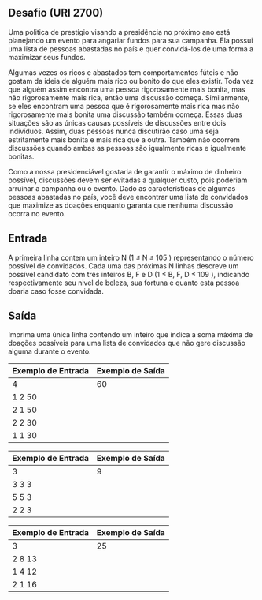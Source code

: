 ## Desafio (URI 2700)
Uma politica de prestígio visando a presidência no próximo ano está planejando um evento para angariar fundos para sua campanha. Ela possui uma lista de pessoas abastadas no país e quer convidá-los de uma forma a maximizar seus fundos.

Algumas vezes os ricos e abastados tem comportamentos fúteis e não gostam da ideia de alguém mais rico ou bonito do que eles existir. Toda vez que alguém assim encontra uma pessoa rigorosamente mais bonita, mas não rigorosamente mais rica, então uma discussão começa. Similarmente, se eles encontram uma pessoa que é rigorosamente mais rica mas não rigorosamente mais bonita uma discussão também começa. Essas duas situações são as únicas causas possíveis de discussões entre dois indivíduos. Assim, duas pessoas nunca discutirão caso uma seja estritamente mais bonita e mais rica que a outra. Também não ocorrem discussões quando ambas as pessoas são igualmente ricas e igualmente bonitas.

Como a nossa presidenciável gostaria de garantir o máximo de dinheiro possível, discussões devem ser evitadas a qualquer custo, pois poderiam arruinar a campanha ou o evento. Dado as características de algumas pessoas abastadas no país, você deve encontrar uma lista de convidados que maximize as doações enquanto garanta que nenhuma discussão ocorra no evento.

## Entrada
A primeira linha contem um inteiro N (1 ≤ N ≤ 105 ) representando o número possível de convidados. Cada uma das próximas N linhas descreve um possível candidato com três inteiros B, F e D (1 ≤ B, F, D ≤ 109 ), indicando respectivamente seu nivel de beleza, sua fortuna e quanto esta pessoa doaria caso fosse convidada.

## Saída
Imprima uma única linha contendo um inteiro que indica a soma máxima de doações possíveis para uma lista de convidados que não gere discussão alguma durante o evento.

|Exemplo de Entrada|Exemplo de Saída|
|:-------------|:-------------|
|4|60|
|1 2 50||
|2 1 50||
|2 2 30||
|1 1 30||

|Exemplo de Entrada|Exemplo de Saída|
|:-------------|:-------------|
|3|9|
|3 3 3||
|5 5 3||
|2 2 3||

|Exemplo de Entrada|Exemplo de Saída|
|:-------------|:-------------|
|3|25|
|2 8 13||
|1 4 12||
|2 1 16||
